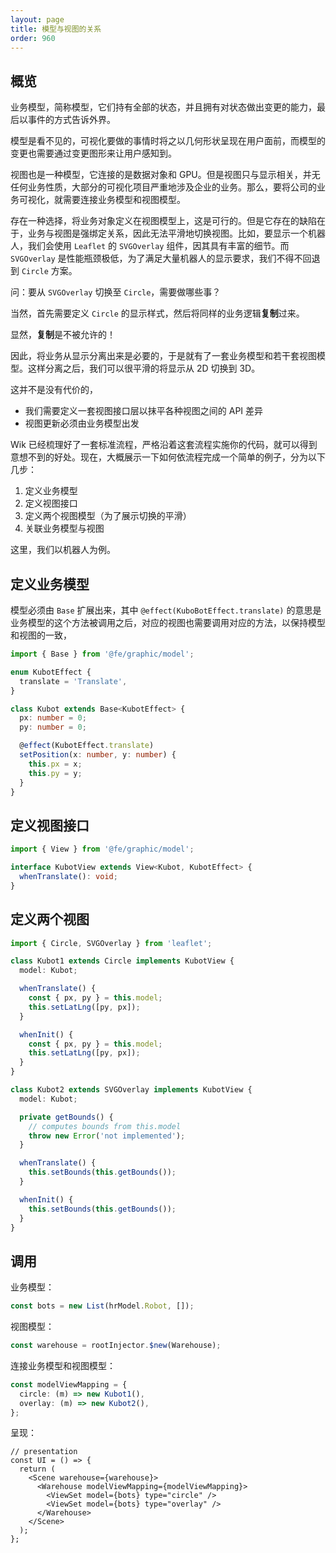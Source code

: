 ```yaml
---
layout: page
title: 模型与视图的关系
order: 960
---
```


## 概览

业务模型，简称模型，它们持有全部的状态，并且拥有对状态做出变更的能力，最后以事件的方式告诉外界。

模型是看不见的，可视化要做的事情时将之以几何形状呈现在用户面前，而模型的变更也需要通过变更图形来让用户感知到。

视图也是一种模型，它连接的是数据对象和 GPU。但是视图只与显示相关，并无任何业务性质，大部分的可视化项目严重地涉及企业的业务。那么，要将公司的业务可视化，就需要连接业务模型和视图模型。

存在一种选择，将业务对象定义在视图模型上，这是可行的。但是它存在的缺陷在于，业务与视图是强绑定关系，因此无法平滑地切换视图。比如，要显示一个机器人，我们会使用 `Leaflet` 的 `SVGOverlay` 组件，因其具有丰富的细节。而 `SVGOverlay` 是性能瓶颈极低，为了满足大量机器人的显示要求，我们不得不回退到 `Circle` 方案。

问：要从 `SVGOverlay` 切换至 `Circle`，需要做哪些事？

当然，首先需要定义 `Circle` 的显示样式，然后将同样的业务逻辑**复制**过来。

显然，**复制**是不被允许的！

因此，将业务从显示分离出来是必要的，于是就有了一套业务模型和若干套视图模型。这样分离之后，我们可以很平滑的将显示从 2D 切换到 3D。

这并不是没有代价的，

- 我们需要定义一套视图接口层以抹平各种视图之间的 API 差异
- 视图更新必须由业务模型出发

Wik 已经梳理好了一套标准流程，严格沿着这套流程实施你的代码，就可以得到意想不到的好处。现在，大概展示一下如何依流程完成一个简单的例子，分为以下几步：

1. 定义业务模型
2. 定义视图接口
3. 定义两个视图模型（为了展示切换的平滑）
4. 关联业务模型与视图

这里，我们以机器人为例。

## 定义业务模型

模型必须由 `Base` 扩展出来，其中 `@effect(KuboBotEffect.translate)` 的意思是业务模型的这个方法被调用之后，对应的视图也需要调用对应的方法，以保持模型和视图的一致，

```ts
import { Base } from '@fe/graphic/model';

enum KubotEffect {
  translate = 'Translate',
}

class Kubot extends Base<KubotEffect> {
  px: number = 0;
  py: number = 0;

  @effect(KubotEffect.translate)
  setPosition(x: number, y: number) {
    this.px = x;
    this.py = y;
  }
}
```

## 定义视图接口

```ts
import { View } from '@fe/graphic/model';

interface KubotView extends View<Kubot, KubotEffect> {
  whenTranslate(): void;
}
```

## 定义两个视图

```ts
import { Circle, SVGOverlay } from 'leaflet';

class Kubot1 extends Circle implements KubotView {
  model: Kubot;

  whenTranslate() {
    const { px, py } = this.model;
    this.setLatLng([py, px]);
  }

  whenInit() {
    const { px, py } = this.model;
    this.setLatLng([py, px]);
  }
}

class Kubot2 extends SVGOverlay implements KubotView {
  model: Kubot;

  private getBounds() {
    // computes bounds from this.model
    throw new Error('not implemented');
  }

  whenTranslate() {
    this.setBounds(this.getBounds());
  }

  whenInit() {
    this.setBounds(this.getBounds());
  }
}
```

## 调用

业务模型：

```ts
const bots = new List(hrModel.Robot, []);
```

视图模型：

```ts
const warehouse = rootInjector.$new(Warehouse);
```

连接业务模型和视图模型：

```ts
const modelViewMapping = {
  circle: (m) => new Kubot1(),
  overlay: (m) => new Kubot2(),
};
```

呈现：

```tsx
// presentation
const UI = () => {
  return (
    <Scene warehouse={warehouse}>
      <Warehouse modelViewMapping={modelViewMapping}>
        <ViewSet model={bots} type="circle" />
        <ViewSet model={bots} type="overlay" />
      </Warehouse>
    </Scene>
  );
};
```
